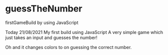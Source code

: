 # guessTheNumber
firstGameBuild by using JavaScript

Today 21/08/2021
My first build using JavaScript
A very simple game which just takes an input and guesses the number!

Oh and it changes colors to on guessing the correct number.
